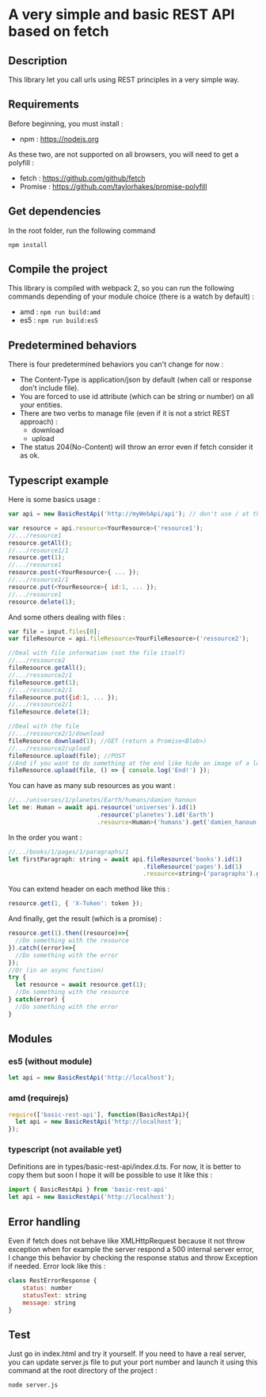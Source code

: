 # A very simple and basic REST API based on fetch

## Description
This library let you call urls using REST principles in a very simple way.

## Requirements
Before beginning, you must install :
* npm : https://nodejs.org

As these two, are not supported on all browsers, you will need to get a polyfill :
* fetch : https://github.com/github/fetch
* Promise : https://github.com/taylorhakes/promise-polyfill

## Get dependencies
In the root folder, run the following command
```
npm install
```

## Compile the project
This library is compiled with webpack 2, so you can run the following commands depending of your module choice (there is a watch by default) :
* amd : `npm run build:amd`
* es5 : `npm run build:es5`

## Predetermined behaviors
There is four predetermined behaviors you can't change for now :
* The Content-Type is application/json by default (when call or response don't include file).
* You are forced to use id attribute (which can be string or number) on all your entities.
* There are two verbs to manage file (even if it is not a strict REST approach) :
  * download
  * upload
* The status 204(No-Content) will throw an error even if fetch consider it as ok.

## Typescript example
Here is some basics usage :
```javascript
var api = new BasicRestApi('http://myWebApi/api'); // don't use / at the end

var resource = api.resource<YourResource>('resource1');
//.../resource1
resource.getAll();     
//.../resource1/1
resource.get(1);
//.../resource1
resource.post(<YourResource>{ ... });
//.../resource1/1
resource.put(<YourResource>{ id:1, ... });
//.../resource1
resource.delete(1);
```

And some others dealing with files :
```javascript
var file = input.files[0];
var fileResource = api.fileResource<YourFileResource>('ressource2');

//Deal with file information (not the file itself)
//.../ressource2
fileResource.getAll();
//.../ressource2/1
fileResource.get(1);
//.../ressource2/1
fileResource.put({id:1, ... });
//.../ressource2/1
fileResource.delete(1);

//Deal with the file
//.../ressource2/1/download
fileResource.download(1); //GET (return a Promise<Blob>)
//.../ressource2/upload
fileResource.upload(file); //POST
//And if you want to do something at the end like hide an image of a loader in both case success and error
fileResource.upload(file, () => { console.log('End!') });
```

You can have as many sub resources as you want :
```javascript
//.../universes/1/planetes/Earth/humans/damien_hanoun
let me: Human = await api.resource('universes').id(1)
                         .resource('planetes').id('Earth')
                         .resource<Human>('humans').get('damien_hanoun');
```

In the order you want :
```javascript
//.../books/1/pages/1/paragraphs/1
let firstParagraph: string = await api.fileResource('books').id(1)
                                      .fileResource('pages').id(1)
                                      .resource<string>('paragraphs').get(1);
```

You can extend header on each method like this :
```javascript
resource.get(1, { 'X-Token': token });
```

And finally, get the result (which is a promise) :
```javascript
resource.get(1).then((resource)=>{
  //Do something with the resource
}).catch((error)=>{
  //Do something with the error
});
//Or (in an async function)
try {
  let resource = await resource.get(1);
  //Do something with the resource
} catch(error) {
  //Do something with the error
}
```

## Modules

### es5 (without module)
```javascript
let api = new BasicRestApi('http://localhost');
```

### amd (requirejs)
 ```javascript
 require(['basic-rest-api'], function(BasicRestApi){
   let api = new BasicRestApi('http://localhost');
 });
 ```

### typescript (not available yet)
Definitions are in types/basic-rest-api/index.d.ts.
For now, it is better to copy them but soon I hope it will be possible to use it like this :
```javascript
import { BasicRestApi } from 'basic-rest-api'
let api = new BasicRestApi('http://localhost');
```

## Error handling
Even if fetch does not behave like XMLHttpRequest because it not throw exception when for example the server respond a 500 internal server error, I change this behavior by checking the response status and throw Exception if needed.
Error look like this :
```javascript
class RestErrorResponse {
	status: number
	statusText: string
	message: string
}
```

## Test
Just go in index.html and try it yourself.
If you need to have a real server, you can update server.js file to put your port number and launch it using this command at the root directory of the project :
```
node server.js
```
